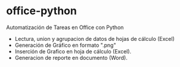 # office-python
Automatización de Tareas en Office con Python
- Lectura, union y agrupacion de datos de hojas de cálculo (Excel)
- Generación de Gráfico en formato ".png"
- Inserción de Grafico en hoja de cálculo (Excel).
- Generacion de reporte en documento (Word).
